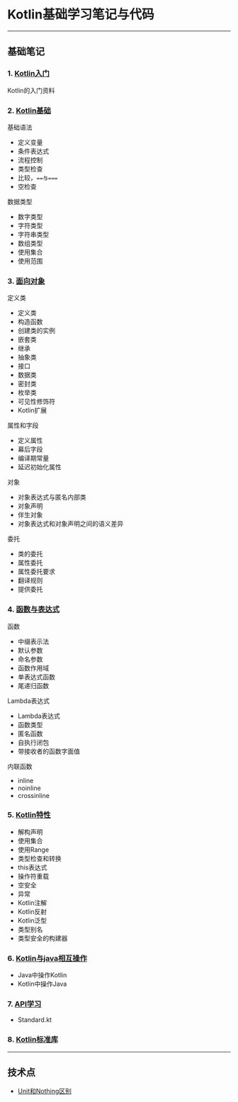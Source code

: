 # Kotlin基础学习笔记与代码


---
## 基础笔记

### 1. [Kotlin入门](note/00_Kotlin入门.md)

Kotlin的入门资料

### 2. [Kotlin基础](note/01_Kotlin基础.md)

基础语法

   - 定义变量
   - 条件表达式
   - 流程控制
   - 类型检查
   - 比较，`==与===`
   - 空检查

数据类型

   - 数字类型
   - 字符类型
   - 字符串类型
   - 数组类型
   - 使用集合
   - 使用范围


### 3. [面向对象](note/02_面向对象.md)

定义类
   
  - 定义类
  - 构造函数
  - 创建类的实例
  - 嵌套类
  - 继承
  - 抽象类
  - 接口
  - 数据类
  - 密封类
  - 枚举类
  - 可见性修饰符
  - Kotlin扩展

属性和字段
 
   - 定义属性
   - 幕后字段
   - 编译期常量
   - 延迟初始化属性

对象
 
   - 对象表达式与匿名内部类
   - 对象声明
   - 伴生对象
   - 对象表达式和对象声明之间的语义差异

委托

   - 类的委托
   - 属性委托
   - 属性委托要求
   - 翻译规则
   - 提供委托

### 4. [函数与表达式](note/03_函数与lambda.md)

函数

   - 中缀表示法
   - 默认参数
   - 命名参数
   - 函数作用域
   - 单表达式函数
   - 尾递归函数

Lambda表达式

   - Lambda表达式
   - 函数类型
   - 匿名函数
   - 自执行闭包
   - 带接收者的函数字面值
   
内联函数

   - inline
   - noinline
   - crossinline

### 5. [Kotlin特性](note/04_Advance.md)

- 解构声明
- 使用集合
- 使用Range
- 类型检查和转换
- this表达式
- 操作符重载
- 空安全
- 异常
- Kotlin注解
- Kotlin反射
- Kotlin泛型
- 类型别名
- 类型安全的构建器


### 6. [Kotlin与java相互操作](note/05_与Java互相操作.md)

- Java中操作Kotlin
- Kotlin中操作Java

### 7. [API学习](note/API.md)

- Standard.kt
         
### 8. [Kotlin标准库](note/Kotlin标准库.md) 


---
## 技术点

- [Unit和Nothing区别](note/Unit和Nothing.md)

